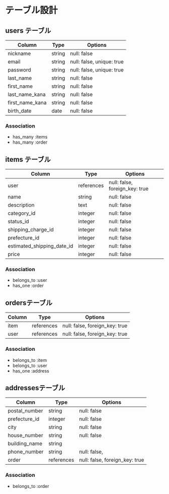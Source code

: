 # テーブル設計

## users テーブル
<!-- unique: true は、dbのマイグレーションファイルに記載 -->
| Column          | Type   | Options                   |
| --------------  | ------ | ------------------------- |
| nickname        | string | null: false               |
| email           | string | null: false, unique: true |
| password        | string | null: false, unique: true |
| last_name       | string | null: false               |
| first_name      | string | null: false               |
| last_name_kana  | string | null: false               |
| first_name_kana | string | null: false               |
| birth_date      | date   | null: false               |
                          


### Association
- has_many :items
- has_many :order




## items テーブル

| Column                     | Type      | Options                          |
| -------------------------- | --------  | -------------------------------- |
| user                       | references| null: false, foreign_key: true   |
| name                       | string    | null: false                      |
| description                | text      | null: false                      |
| category_id                | integer   | null: false                      |
| status_id                  | integer   | null: false                      |
| shipping_charge_id         | integer   | null: false                      |
| prefecture_id              | integer   | null: false                      |
| estimated_shipping_date_id | integer   | null: false                      |
| price                      | integer   | null: false                      |



### Association
- belongs_to :user
- has_one :order


## ordersテーブル

|Column|Type        |Options                         |
|------|------------|--------------------------------|
| item | references | null: false, foreign_key: true |
| user | references | null: false, foreign_key: true |


### Association
- belongs_to :item
- belongs_to :user
- has_one :address


## addressesテーブル
<!-- unique: true は、dbのマイグレーションファイルに記載 -->
|Column          |Type        |Options                         |
|----------------|------------|--------------------------------|
| postal_number  | string     | null: false                    |
| prefecture_id  | integer    | null: false                    |
| city           | string     | null: false                    | 
| house_number   | string     | null: false                    |
| building_name  | string     |                                |
| phone_number   | string     | null: false,                   |
| order          | references | null: false, foreign_key: true |


### Association
- belongs_to :order

